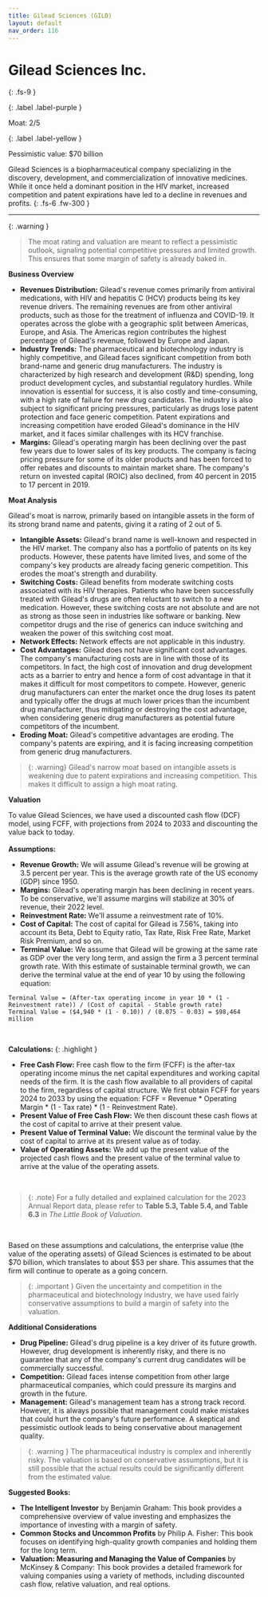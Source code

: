 ```yaml
---
title: Gilead Sciences (GILD)
layout: default
nav_order: 116
---
```


# Gilead Sciences Inc.
{: .fs-9 }

{: .label .label-purple }

Moat: 2/5

{: .label .label-yellow }

Pessimistic value: $70 billion

Gilead Sciences is a biopharmaceutical company specializing in the discovery, development, and commercialization of innovative medicines. While it once held a dominant position in the HIV market, increased competition and patent expirations have led to a decline in revenues and profits.
{: .fs-6 .fw-300 }

---

{: .warning } 
>The moat rating and valuation are meant to reflect a pessimistic outlook, signaling potential competitive pressures and limited growth. This ensures that some margin of safety is already baked in.

**Business Overview**

* **Revenues Distribution:** Gilead's revenue comes primarily from antiviral medications, with HIV and hepatitis C (HCV) products being its key revenue drivers. The remaining revenues are from other antiviral products, such as those for the treatment of influenza and COVID-19. It operates across the globe with a geographic split between Americas, Europe, and Asia. The Americas region contributes the highest percentage of Gilead's revenue, followed by Europe and Japan.
* **Industry Trends:** The pharmaceutical and biotechnology industry is highly competitive, and Gilead faces significant competition from both brand-name and generic drug manufacturers.  The industry is characterized by high research and development (R&D) spending, long product development cycles, and substantial regulatory hurdles. While innovation is essential for success, it is also costly and time-consuming, with a high rate of failure for new drug candidates.  The industry is also subject to significant pricing pressures, particularly as drugs lose patent protection and face generic competition.  Patent expirations and increasing competition have eroded Gilead's dominance in the HIV market, and it faces similar challenges with its HCV franchise.
* **Margins:** Gilead's operating margin has been declining over the past few years due to lower sales of its key products. The company is facing pricing pressure for some of its older products and has been forced to offer rebates and discounts to maintain market share. The company's return on invested capital (ROIC) also declined, from 40 percent in 2015 to 17 percent in 2019.

**Moat Analysis**

Gilead's moat is narrow, primarily based on intangible assets in the form of its strong brand name and patents, giving it a rating of 2 out of 5.

* **Intangible Assets:** Gilead's brand name is well-known and respected in the HIV market. The company also has a portfolio of patents on its key products. However, these patents have limited lives, and some of the company's key products are already facing generic competition. This erodes the moat's strength and durability.
* **Switching Costs:** Gilead benefits from moderate switching costs associated with its HIV therapies. Patients who have been successfully treated with Gilead's drugs are often reluctant to switch to a new medication.  However, these switching costs are not absolute and are not as strong as those seen in industries like software or banking. New competitor drugs and the rise of generics can induce switching and weaken the power of this switching cost moat.
* **Network Effects:**  Network effects are not applicable in this industry.
* **Cost Advantages:** Gilead does not have significant cost advantages. The company's manufacturing costs are in line with those of its competitors.  In fact, the high cost of innovation and drug development acts as a barrier to entry and hence a form of cost advantage in that it makes it difficult for most competitors to compete. However, generic drug manufacturers can enter the market once the drug loses its patent and typically offer the drugs at much lower prices than the incumbent drug manufacturer, thus mitigating or destroying the cost advantage, when considering generic drug manufacturers as potential future competitors of the incumbent.
* **Eroding Moat:**  Gilead's competitive advantages are eroding. The company's patents are expiring, and it is facing increasing competition from generic drug manufacturers.

> {: .warning} Gilead's narrow moat based on intangible assets is weakening due to patent expirations and increasing competition.  This makes it difficult to assign a high moat rating.

**Valuation**

To value Gilead Sciences, we have used a discounted cash flow (DCF) model, using FCFF, with projections from 2024 to 2033 and discounting the value back to today.
<br>
<br>
**Assumptions:**

* **Revenue Growth:** We will assume Gilead's revenue will be growing at 3.5 percent per year. This is the average growth rate of the US economy (GDP) since 1950.
* **Margins:** Gilead's operating margin has been declining in recent years. To be conservative, we'll assume margins will stabilize at 30% of revenue, their 2022 level.
* **Reinvestment Rate:**  We'll assume a reinvestment rate of 10%.
* **Cost of Capital:** The cost of capital for Gilead is 7.56%, taking into account its Beta, Debt to Equity ratio, Tax Rate, Risk Free Rate, Market Risk Premium, and so on.
* **Terminal Value:** We assume that Gilead will be growing at the same rate as GDP over the very long term, and assign the firm a 3 percent terminal growth rate. With this estimate of sustainable terminal growth, we can derive the terminal value at the end of year 10 by using the following equation:

```
Terminal Value = (After-tax operating income in year 10 * (1 - Reinvestment rate)) / (Cost of capital - Stable growth rate)
Terminal Value = ($4,940 * (1 - 0.10)) / (0.075 - 0.03) = $98,464 million
```

<br>

**Calculations:**
{: .highlight }

* **Free Cash Flow:** Free cash flow to the firm (FCFF) is the after-tax operating income minus the net capital expenditures and working capital needs of the firm. It is the cash flow available to all providers of capital to the firm, regardless of capital structure. We first obtain FCFF for years 2024 to 2033 by using the equation: FCFF = Revenue * Operating Margin * (1 - Tax rate) * (1 - Reinvestment Rate).
* **Present Value of Free Cash Flow:** We then discount these cash flows at the cost of capital to arrive at their present value.
* **Present Value of Terminal Value:** We discount the terminal value by the cost of capital to arrive at its present value as of today.
* **Value of Operating Assets:** We add up the present value of the projected cash flows and the present value of the terminal value to arrive at the value of the operating assets.

<br>

> {: .note} For a fully detailed and explained calculation for the 2023 Annual Report data, please refer to **Table 5.3, Table 5.4, and Table 6.3** in *The Little Book of Valuation*.

<br>

Based on these assumptions and calculations, the enterprise value (the value of the operating assets) of Gilead Sciences is estimated to be about $70 billion, which translates to about $53 per share. This assumes that the firm will continue to operate as a going concern.

> {: .important }  Given the uncertainty and competition in the pharmaceutical and biotechnology industry, we have used fairly conservative assumptions to build a margin of safety into the valuation.

**Additional Considerations**

* **Drug Pipeline:** Gilead's drug pipeline is a key driver of its future growth.  However, drug development is inherently risky, and there is no guarantee that any of the company's current drug candidates will be commercially successful.
* **Competition:** Gilead faces intense competition from other large pharmaceutical companies, which could pressure its margins and growth in the future.
* **Management:** Gilead's management team has a strong track record. However, it is always possible that management could make mistakes that could hurt the company's future performance.  A skeptical and pessimistic outlook leads to being conservative about management quality.

> {: .warning } The pharmaceutical industry is complex and inherently risky. The valuation is based on conservative assumptions, but it is still possible that the actual results could be significantly different from the estimated value.

**Suggested Books:**

* **The Intelligent Investor** by Benjamin Graham: This book provides a comprehensive overview of value investing and emphasizes the importance of investing with a margin of safety.
* **Common Stocks and Uncommon Profits** by Philip A. Fisher: This book focuses on identifying high-quality growth companies and holding them for the long term.
* **Valuation: Measuring and Managing the Value of Companies** by McKinsey & Company: This book provides a detailed framework for valuing companies using a variety of methods, including discounted cash flow, relative valuation, and real options.


